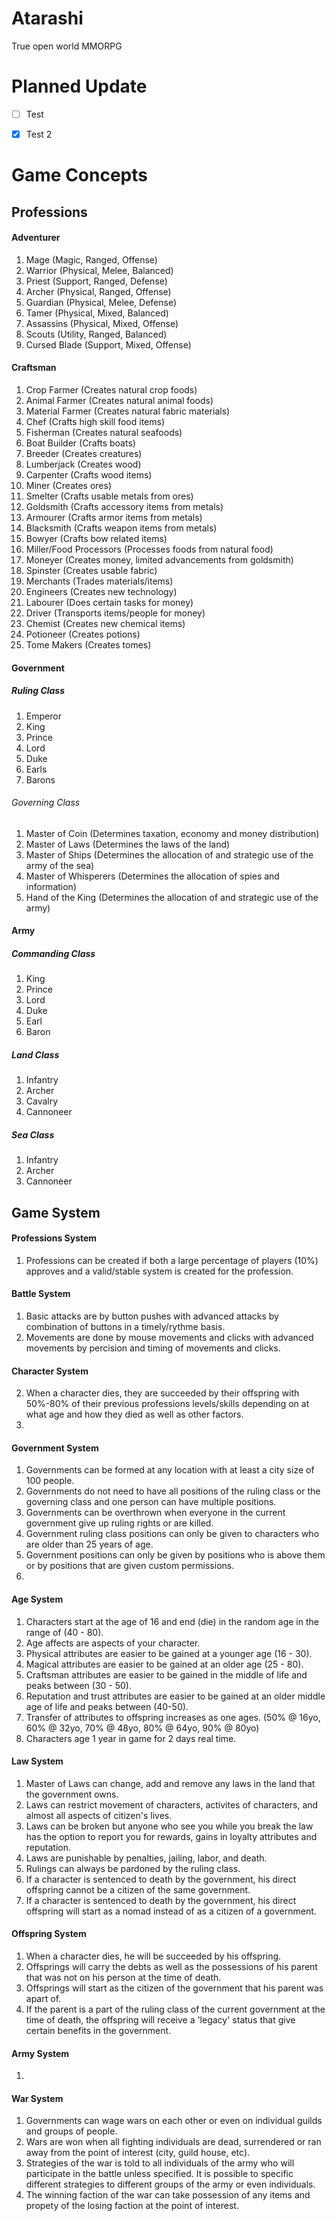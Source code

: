 # Atarashi
True open world MMORPG

# Planned Update
- [ ] Test
- [x] Test 2


# Game Concepts

## Professions
#### Adventurer
1. Mage (Magic, Ranged, Offense)
2. Warrior (Physical, Melee, Balanced)
3. Priest (Support, Ranged, Defense)
4. Archer (Physical, Ranged, Offense)
5. Guardian (Physical, Melee, Defense)
6. Tamer (Physical, Mixed, Balanced)
7. Assassins (Physical, Mixed, Offense)
9. Scouts (Utility, Ranged, Balanced)
10. Cursed Blade (Support, Mixed, Offense)

#### Craftsman
1. Crop Farmer (Creates natural crop foods)
2. Animal Farmer (Creates natural animal foods)
3. Material Farmer (Creates natural fabric materials)
4. Chef (Crafts high skill food items)
5. Fisherman (Creates natural seafoods)
6. Boat Builder (Crafts boats)
7. Breeder (Creates creatures)
8. Lumberjack (Creates wood)
9. Carpenter (Crafts wood items)
10. Miner (Creates ores)
11. Smelter (Crafts usable metals from ores)
12. Goldsmith (Crafts accessory items from metals)
13. Armourer (Crafts armor items from metals)
14. Blacksmith (Crafts weapon items from metals)
15. Bowyer (Crafts bow related items)
16. Miller/Food Processors (Processes foods from natural food)
17. Moneyer (Creates money, limited advancements from goldsmith)
18. Spinster (Creates usable fabric)
19. Merchants (Trades materials/items)
20. Engineers (Creates new technology)
21. Labourer (Does certain tasks for money)
22. Driver (Transports items/people for money)
23. Chemist (Creates new chemical items)
24. Potioneer (Creates potions)
25. Tome Makers (Creates tomes)

#### Government
##### Ruling Class
1. Emperor 
2. King
3. Prince
4. Lord
5. Duke
6. Earls
7. Barons

###### Governing Class
1. Master of Coin (Determines taxation, economy and money distribution)
2. Master of Laws (Determines the laws of the land)
3. Master of Ships (Determines the allocation of and strategic use of the army of the sea)
4. Master of Whisperers (Determines the allocation of spies and information)
5. Hand of the King (Determines the allocation of and strategic use of the army)

#### Army
##### Commanding Class
1. King
2. Prince
3. Lord
4. Duke
5. Earl
6. Baron

##### Land Class
1. Infantry
2. Archer
3. Cavalry
4. Cannoneer

##### Sea Class
1. Infantry
2. Archer
3. Cannoneer

## Game System
#### Professions System
1. Professions can be created if both a large percentage of players (10%) approves and a valid/stable system is created for the profession.

#### Battle System
1. Basic attacks are by button pushes with advanced attacks by combination of buttons in a timely/rythme basis.
2. Movements are done by mouse movements and clicks with advanced movements by percision and timing of movements and clicks.

#### Character System
2. When a character dies, they are succeeded by their offspring with 50%-80% of their previous professions levels/skills depending on at what age and how they died as well as other factors.
3. 

#### Government System
1. Governments can be formed at any location with at least a city size of 100 people. 
2. Governments do not need to have all positions of the ruling class or the governing class and one person can have multiple positions.
3. Governments can be overthrown when everyone in the current government give up ruling rights or are killed. 
4. Government ruling class positions can only be given to characters who are older than 25 years of age.
5. Government positions can only be given by positions who is above them or by positions that are given custom permissions.
6.

#### Age System
1. Characters start at the age of 16 and end (die) in the random age in the range of (40 - 80).
2. Age affects are aspects of your character. 
3. Physical attributes are easier to be gained at a younger age (16 - 30).
4. Magical attributes are easier to be gained at an older age (25 - 80).
5. Craftsman attributes are easier to be gained in the middle of life and peaks between (30 - 50).
6. Reputation and trust attributes are easier to be gained at an older middle age of life and peaks between (40-50).
7. Transfer of attributes to offspring increases as one ages. (50% @ 16yo, 60% @ 32yo, 70% @ 48yo, 80% @ 64yo, 90% @ 80yo)
8. Characters age 1 year in game for 2 days real time.

#### Law System
1. Master of Laws can change, add and remove any laws in the land that the government owns.
2. Laws can restrict movement of characters, activites of characters, and almost all aspects of citizen's lives.
3. Laws can be broken but anyone who see you while you break the law has the option to report you for rewards, gains in loyalty attributes and reputation.
4. Laws are punishable by penalties, jailing, labor, and death.
5. Rulings can always be pardoned by the ruling class.
6. If a character is sentenced to death by the government, his direct offspring cannot be a citizen of the same government.
7. If a character is sentenced to death by the government, his direct offspring will start as a nomad instead of as a citizen of a government.

#### Offspring System
1. When a character dies, he will be succeeded by his offspring.
2. Offsprings will carry the debts as well as the possessions of his parent that was not on his person at the time of death.
3. Offsprings will start as the citizen of the government that his parent was apart of. 
4. If the parent is a part of the ruling class of the current government at the time of death, the offspring will receive a 'legacy' status that give certain benefits in the government.

#### Army System
1. 

#### War System
1. Governments can wage wars on each other or even on individual guilds and groups of people.
2. Wars are won when all fighting individuals are dead, surrendered or ran away from the point of interest (city, guild house, etc).
3. Strategies of the war is told to all individuals of the army who will participate in the battle unless specified. It is possible to specific different strategies to different groups of the army or even individuals.
4. The winning faction of the war can take possession of any items and propety of the losing faction at the point of interest.


